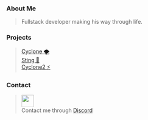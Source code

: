 ### About Me
> Fullstack developer making his way through life.<br>

### Projects

> <a href="https://github.com/NebulaServices/cyclone2">Cyclone 🌪</a> <br>
> <a href="https://github.com/AstralServices/Sting/">Sting 🐝</a> <br>
> <a href="https://github.com/NebulaServices/cyclone2">Cyclone2 ⚡</a> <br>

### Contact

> <img width="32px" height="32px" src="https://th.bing.com/th/id/OIP.GbVZegtyQj0nhTkQROgIdgHaHa?pid=ImgDet&rs=1" style="display: flex; align-items: center;"> Contact me through <a href="https://discord.com/users/934902965435772938">Discord</a>
